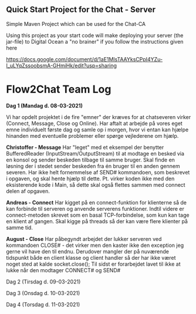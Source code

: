 ## Quick Start Project for the Chat - Server

Simple Maven Project which can be used for the Chat-CA 

Using this project as your start code will make deploying your server (the jar-file) to Digital Ocean a "no brainer" if you follow the instructions given here

https://docs.google.com/document/d/1aE1MlsTAAYksCPpI4YZu-I_uLYqZssoobsmA-GHmiHk/edit?usp=sharing 


# Flow2Chat Team Log

**Dag 1 (Mandag d. 08-03-2021)**

Vi har opdelt projektet i de fire "emner" der kræves for at chatseveren virker (Connect, Message, Close og Online). Har aftalt at arbejde på vores eget emne individuelt første dag og samle op i morgen, hvor vi entan kan hjælpe hinanden med eventuelle problemer eller spørge vejlederene om hjælp. 

**Christoffer - Message**
Har "leget" med et eksempel der benytter BufferedReader (InputStream/OutputStream) til at modtage en besked via en konsol og sender beskeden tilbage til samme bruger. Skal finde en løsning der i stedet sender beskeden fra én bruger til en anden gennem severen. Har ikke helt fornemmelse af SEND# kommandoen, som beskrevet i opgaven, og skal hente hjælp til dette.
Pt. virker koden ikke med den eksisterende kode i Main, så dette skal også flettes sammen med connect delen af opgaven.

**Andreas - Connect**
Har kigget på en connect-funktion for klienterne så de kan forbinde til serveren og anvende serverens funktioner. Indtil videre er connect-metoden skrevet som en basal TCP-forbindelse, som kun kan tage en klient af gangen. Skal kigge på threads så der kan være flere klienter på samme tid.

**August - Close**
Har påbegyndt arbejdet der lukker serveren ved kommandoen CLOSE# - det virker men den kaster ikke den exception jeg gerne vil have den til endnu.  Derudover mangler der på nuværende tidspunkt både en client klasse og client handler så der har ikke været noget sted at kalde socket.close();
Til sidst er forarbejdet lavet til ikke at lukke når den modtager CONNECT# og SEND#


Dag 2 (Tirsdag d. 09-03-2021)

Dag 3 (Onsdag d. 10-03-2021)

Dag 4 (Torsdag d. 11-03-2021)
